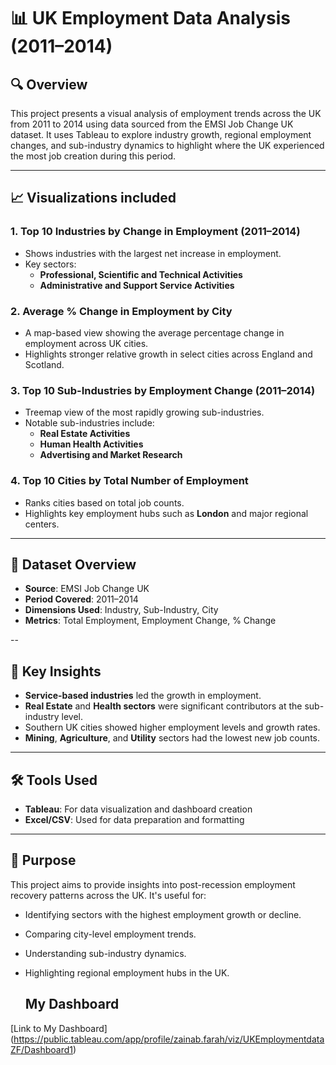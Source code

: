 # 📊 UK Employment Data Analysis (2011–2014)

## 🔍 Overview
This project presents a visual analysis of employment trends across the UK from 2011 to 2014 using data sourced from the EMSI Job Change UK dataset. It uses Tableau to explore industry growth, regional employment changes, and sub-industry dynamics to highlight where the UK experienced the most job creation during this period.

---

## 📈 Visualizations included

### 1. Top 10 Industries by Change in Employment (2011–2014)
- Shows industries with the largest net increase in employment.
- Key sectors:  
  - **Professional, Scientific and Technical Activities**
  - **Administrative and Support Service Activities**

### 2. Average % Change in Employment by City
- A map-based view showing the average percentage change in employment across UK cities.
- Highlights stronger relative growth in select cities across England and Scotland.

### 3. Top 10 Sub-Industries by Employment Change (2011–2014)
- Treemap view of the most rapidly growing sub-industries.
- Notable sub-industries include:
  - **Real Estate Activities**
  - **Human Health Activities**
  - **Advertising and Market Research**

### 4. Top 10 Cities by Total Number of Employment
- Ranks cities based on total job counts.
- Highlights key employment hubs such as **London** and major regional centers.

---

## 📁 Dataset Overview

- **Source**: EMSI Job Change UK
- **Period Covered**: 2011–2014
- **Dimensions Used**: Industry, Sub-Industry, City
- **Metrics**: Total Employment, Employment Change, % Change

--

## 🧠 Key Insights
- **Service-based industries** led the growth in employment.
- **Real Estate** and **Health sectors** were significant contributors at the sub-industry level.
- Southern UK cities showed higher employment levels and growth rates.
- **Mining**, **Agriculture**, and **Utility** sectors had the lowest new job counts.

---

## 🛠 Tools Used
- **Tableau**: For data visualization and dashboard creation
- **Excel/CSV**: Used for data preparation and formatting

---

## 📌 Purpose
This project aims to provide insights into post-recession employment recovery patterns across the UK. It's useful for:
- Identifying sectors with the highest employment growth or decline.
- Comparing city-level employment trends.
- Understanding sub-industry dynamics.
- Highlighting regional employment hubs in the UK.

  ## My Dashboard
[Link to My Dashboard]
(https://public.tableau.com/app/profile/zainab.farah/viz/UKEmploymentdataZF/Dashboard1)

